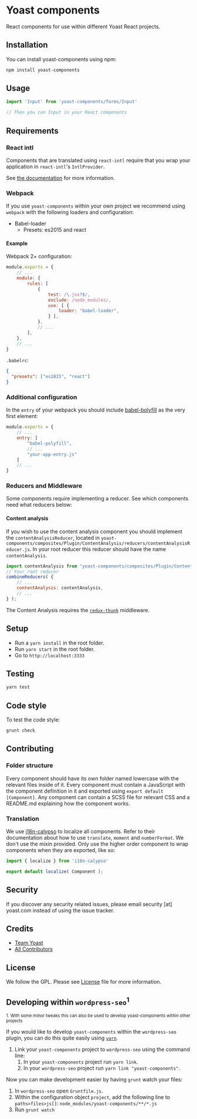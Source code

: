 # Yoast components

React components for use within different Yoast React projects.

## Installation

You can install yoast-components using npm:

```bash
npm install yoast-components
```

## Usage

```js
import 'Input' from 'yoast-components/forms/Input'

// Then you can Input in your React components
```

## Requirements

### React intl

Components that are translated using `react-intl` require that you wrap your application in `react-intl`'s `IntlProvider`.

See [the documentation](https://github.com/yahoo/react-intl) for more information.

### Webpack

If you use `yoast-components` within your own project we recommend using `webpack` with the following loaders and configuration:

* Babel-loader
  * Presets: es2015 and react
  
#### Example

Webpack 2+ configuration:
```js
module.exports = {
    // ...
    module: {
        rules: [
            {
                test: /\.jsx?$/,
                exclude: /node_modules/,
                use: [ {
                    loader: "babel-loader",
                } ],
            },
            // ...
        ],
    },
    // ...
}
```
`.babelrc`:
```json
{
  "presets": ["es2015", "react"]
}
```
  
### Additional configuration

In the `entry` of your webpack you should include [babel-bolyfill](https://babeljs.io/docs/usage/polyfill/#usage-in-node-browserify-webpack) as the very first element:

```js
module.exports = {
    // ...
    entry: [
        "babel-polyfill",
        // ...
        "your-app-entry.js"
    ]
    // ...
}
```

### Reducers and Middleware

Some components require implementing a reducer. See which components need what reducers below:

#### Content analysis

If you wish to use the content analysis component you should implement the `contentAnalysisReducer`, located in `yoast-components/composites/Plugin/ContentAnalysis/reducers/contentAnalysisReducer.js`. In your root reducer this reducer should have the name `contentAnalysis`.
```js
import contentAnalysis from "yoast-components/composites/Plugin/ContentAnalysis/reducers/contentAnalysisReducer.js";
// Your root reducer
combineReducers( {
    // ...
    contentAnalysis: contentAnalysis,
    // ...
} );
```

The Content Analysis requires the [`redux-thunk`](https://www.npmjs.com/package/redux-thunk) middleware.

## Setup
- Run a `yarn install` in the root folder.
- Run `yarn start` in the root folder.
- Go to `http://localhost:3333`

## Testing

```bash
yarn test
```

## Code style

To test the code style:

```bash
grunt check
```

## Contributing

### Folder structure

Every component should have its own folder named lowercase with the relevant files inside of it. Every component must contain a JavaScript with the component definition in it and exported using `export default [Component]`. Any component can contain a SCSS file for relevant CSS and a README.md explaining how the component works.

### Translation

We use [i18n-calypso](https://github.com/Automattic/i18n-calypso) to localize all components. Refer to their documentation about how to use `translate`, `moment` and `numberFormat`. We don't use the mixin provided. Only use the higher order component to wrap components when they are exported, like so:

```js
import { localize } from 'i18n-calypso'

export default localize( Component );
```

## Security

If you discover any security related issues, please email security [at] yoast.com instead of using the issue tracker.

## Credits

- [Team Yoast](https://github.com/orgs/Yoast/people)
- [All Contributors](https://github.com/Yoast/yoast-components/graphs/contributors)

## License

We follow the GPL. Please see [License](LICENSE) file for more information.

## Developing within `wordpress-seo`<sup>1</sup>
<sup>1. With some minor tweaks this can also be used to develop yoast-components within other projects</sup>

If you would like to develop `yoast-components` within the `wordpress-seo` plugin, you can do this quite easily using [`yarn`](https://yarnpkg.com/lang/en/).

1. Link your `yoast-components` project to `wordpress-seo` using the command line:
    1. In your `yoast-components` project run `yarn link`.
    2. In your `wordpress-seo` project run `yarn link "yoast-components"`.

Now you can make development easier by having `grunt` watch your files:
1. In `wordpress-seo` open `Gruntfile.js`.
2. Within the configuration object `project`, add the following line to `paths>files>js[]`:
    `node_modules/yoast-components/**/*.js`
3. Run `grunt watch`
